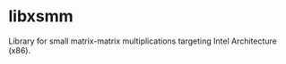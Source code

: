 libxsmm
=======

Library for small matrix-matrix multiplications targeting Intel Architecture (x86).

